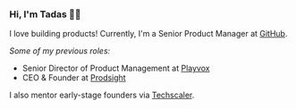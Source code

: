 ### Hi, I'm Tadas 👋👋

I love building products! Currently, I'm a Senior Product Manager at [GitHub](https://github.com).

_Some of my previous roles:_
- Senior Director of Product Management at [Playvox](https://www.playvox.com/)
- CEO & Founder at [Prodsight](https://www.linkedin.com/company/prodsight/)

I also mentor early-stage founders via [Techscaler](https://www.techscaler.co.uk/).
